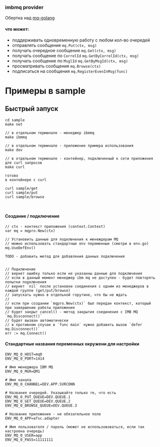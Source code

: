 ### imbmq provider

Обертка над [mq-golang](https://github.com/ibm-messaging/mq-golang)

#### что может:
- поддерживать одновременную работу с любом кол-во очередей
- отправлять сообщения              `mq.Put(ctx, msg)`
- получать очередное сообщение      `mq.Get(ctx, msg)`
- получать сообщение по `CorrelId`  `mq.GetByCorrelId(ctx, msg)`
- получать сообщение по `MsglId`    `mq.GetByMsgId(ctx, msg)`
- просматривать сообщения           `mq.Browse(ctx)`
- подписаться на сообщения          `mq.RegisterEvenInMsg(func)`


# Примеры в sample
## Быстрый запуск
```
cd sample
make net

// в отдельном терминале - менеджер ibmmq
make ibmmq

// в отдельном терминале - приложение примера использования
make dev

// в отдельном терминале - контейнер, подключенный к сети приложения для curl запросов
make curl

готово
в контейнере с curl

curl sample/get
curl sample/put
curl sample/browse



```



#### Создание / подключение
```
// ctx - контекст приложения (context.Context)
var mq = mqpro.New(ctx)

// Установить данные для подключения к менеждерам MQ
// можно использовать стандартные env переменные (смотри в env.go)
mq.UseDefEnv()

TODO - добавить метод для добавления данных подключения


// Подключение
// вернет ошибку только если не указанны данные для подключения
// если в данный момент менеджер ibm mq не доступен - будет повторять попытки подключения
// вернет `nil` после установки соединения с одним из менеджеров в каждой группе (get/put/browse)
// запускать нужно в отдельной горутине, что бы не ждать
//
// если при создании `mqpro.New(ctx)` был передан контекст, который при завершении работы приложения
// будет закрыт cancel() - метод закрытия соединения с IMB MQ `mq.Disconnect()`
// будет вызван автоматически
// в противном случае в `func main` нужно добавить вызов `defer mq.Disconnect()`
err := mq.Connect()

```



#### Стандартные названия переменных окружени для настройки
```
ENV_MQ_0_HOST=mq0
ENV_MQ_0_PORT=1414

# Имя менеджера IBM MQ
ENV_MQ_0_MGR=QM1

# Имя канала
ENV_MQ_0_CHANNEL=DEV.APP.SVRCONN

# Названия очередей. Указывайте только те, что есть
ENV_MQ_0_PUT_QUEUE=DEV.QUEUE.1
ENV_MQ_0_GET_QUEUE=DEV.QUEUE.2
ENV_MQ_0_BROWSE_QUEUE=DEV.QUEUE.3

# Название приложения - не обязательное поле
ENV_MQ_0_APP=afsc.adapter

# Имя пользователя / пароль (может не использововаться, если так настроена очередь)
ENV_MQ_0_USER=app
ENV_MQ_0_PASS=11111111
```
